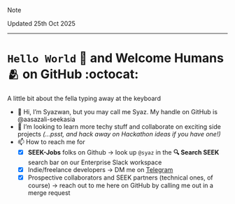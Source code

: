 > [!NOTE]
> Updated 25th Oct 2025

---
#   `Hello World` 🤖 and Welcome Humans 🫂 on GitHub :octocat:

A little bit about the fella typing away at the keyboard
- 👋 Hi, I’m Syazwan, but you may call me Syaz. My handle on GitHub is @aasazali-seekasia
- 💞️ I’m looking to learn more techy stuff and collaborate on exciting side projects _(...psst, and hack away on Hackathon ideas if you have one!)_
- 📫 How to reach me for
  - [x] **SEEK-Jobs** folks on Github -> look up `@syaz` in the **🔍 Search SEEK** search bar on our Enterprise Slack workspace
  - [x] Indie/freelance developers -> DM me on [Telegram](https://t.me/syazwan_sazali)
  - [x] Prospective collaborators and SEEK partners (technical ones, of course) -> reach out to me here on GitHub by calling me out in a merge request
  
<!---
aasazali-seekasia/aasazali-seekasia is a ✨ special ✨ repository because its `README.md` (this file) appears on your GitHub profile.
You can click the Preview link to take a look at your changes.
--->
